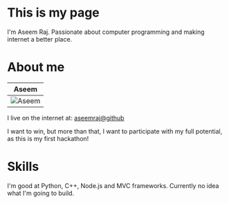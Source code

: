 This is my page
================

I'm Aseem Raj. Passionate about computer programming and making internet a better place.


About me
===========================

| Aseem
|---
| ![Aseem](https://codechef_shared.s3.amazonaws.com/sites/default/files/uploads/pictures/2c8280b8d415ee8cb9c25cdcef909974.jpg) |

I live on the internet at: [aseemraj@github](http://aseemraj.github.io)

I want to win, but more than that, I want to participate with my full potential, as this is my first hackathon!

Skills
=======
I'm good at Python, C++, Node.js and MVC frameworks. Currently no idea what I'm going to build.
